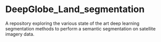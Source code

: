 # DeepGlobe_Land_segmentation
A repository exploring the various state of the art deep learning segmentation methods to perform a semantic segmentation on satellite imagery data.
